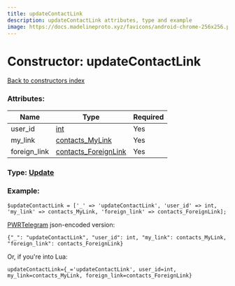 ```yaml
---
title: updateContactLink
description: updateContactLink attributes, type and example
image: https://docs.madelineproto.xyz/favicons/android-chrome-256x256.png
---
```

# Constructor: updateContactLink  
[Back to constructors index](index.md)



### Attributes:

| Name     |    Type       | Required |
|----------|---------------|----------|
|user\_id|[int](../types/int.md) | Yes|
|my\_link|[contacts\_MyLink](../types/contacts_MyLink.md) | Yes|
|foreign\_link|[contacts\_ForeignLink](../types/contacts_ForeignLink.md) | Yes|



### Type: [Update](../types/Update.md)


### Example:

```
$updateContactLink = ['_' => 'updateContactLink', 'user_id' => int, 'my_link' => contacts_MyLink, 'foreign_link' => contacts_ForeignLink];
```  

[PWRTelegram](https://pwrtelegram.xyz) json-encoded version:

```
{"_": "updateContactLink", "user_id": int, "my_link": contacts_MyLink, "foreign_link": contacts_ForeignLink}
```


Or, if you're into Lua:  


```
updateContactLink={_='updateContactLink', user_id=int, my_link=contacts_MyLink, foreign_link=contacts_ForeignLink}

```



